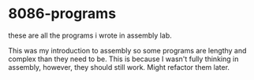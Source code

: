 # 8086-programs
these are all the programs i wrote in assembly lab.

This was my introduction to assembly so some programs are lengthy and complex than
they need to be. This is because I wasn't fully thinking in assembly, however, they should still work.
Might refactor them later.
